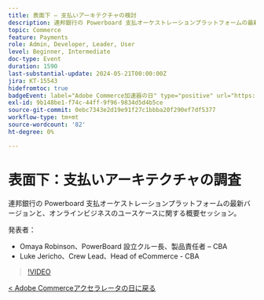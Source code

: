 ```yaml
---
title: 表面下 – 支払いアーキテクチャの検討
description: 連邦銀行の Powerboard 支払オーケストレーションプラットフォームの最新バージョンと、オンラインビジネスのユースケースに関する概要セッション。
topic: Commerce
feature: Payments
role: Admin, Developer, Leader, User
level: Beginner, Intermediate
doc-type: Event
duration: 1590
last-substantial-update: 2024-05-21T00:00:00Z
jira: KT-15543
hidefromtoc: true
badgeEvent: label="Adobe Commerce加速器の日" type="positive" url="https://experienceleague.adobe.com/ja/docs/events/apac-commerce-recordings/2024/overview"
exl-id: 9b148be1-f74c-44ff-9f96-9834d5d4b5ce
source-git-commit: 0ebc7343e2d19e91f27c1bbba20f290ef7df5377
workflow-type: tm+mt
source-wordcount: '82'
ht-degree: 0%

---
```


# 表面下：支払いアーキテクチャの調査

連邦銀行の Powerboard 支払オーケストレーションプラットフォームの最新バージョンと、オンラインビジネスのユースケースに関する概要セッション。

発表者：

+ Omaya Robinson、PowerBoard 設立クルー長、製品責任者 – CBA
+ Luke Jericho、Crew Lead、Head of eCommerce - CBA

>[!VIDEO](https://video.tv.adobe.com/v/3455477/?learn=on&captions=jpn)

[&lt; Adobe Commerceアクセラレータの日に戻る](./overview.md)
